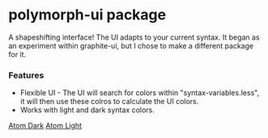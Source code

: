 # polymorph-ui package

A shapeshifting interface! The UI adapts to your current syntax. It began as an experiment within graphite-ui, but I chose to make a different package for it.

### Features

* Flexible UI - The UI will search for colors within "syntax-variables.less", it will then use these colros to calculate the UI colors.
* Works with light and dark syntax colors.

[Atom Dark](http://i.imgur.com/s8jUg5B.png)
[Atom Light](http://i.imgur.com/zTi0MgZ.png)

